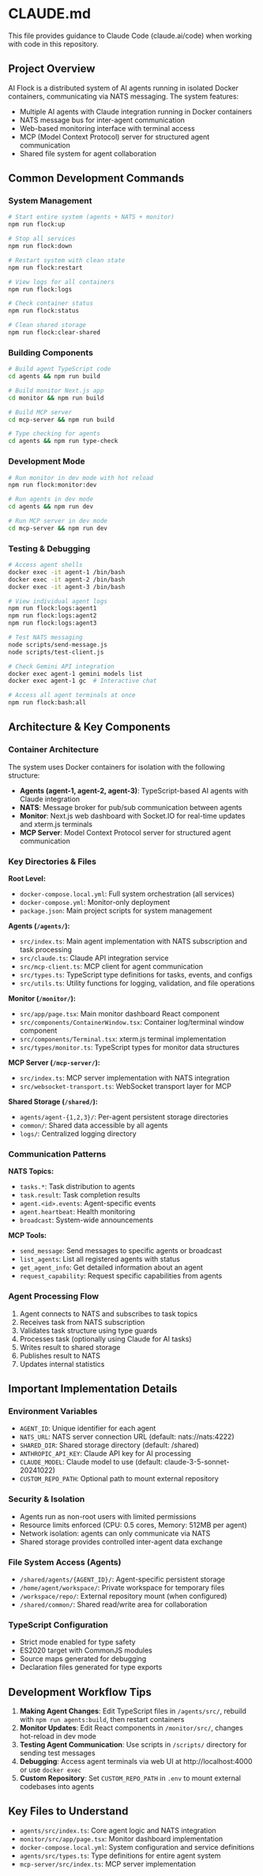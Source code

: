 # CLAUDE.md

This file provides guidance to Claude Code (claude.ai/code) when working with code in this repository.

## Project Overview

AI Flock is a distributed system of AI agents running in isolated Docker containers, communicating via NATS messaging. The system features:
- Multiple AI agents with Claude integration running in Docker containers
- NATS message bus for inter-agent communication
- Web-based monitoring interface with terminal access
- MCP (Model Context Protocol) server for structured agent communication
- Shared file system for agent collaboration

## Common Development Commands

### System Management
```bash
# Start entire system (agents + NATS + monitor)
npm run flock:up

# Stop all services
npm run flock:down

# Restart system with clean state
npm run flock:restart

# View logs for all containers
npm run flock:logs

# Check container status
npm run flock:status

# Clean shared storage
npm run flock:clear-shared
```

### Building Components
```bash
# Build agent TypeScript code
cd agents && npm run build

# Build monitor Next.js app
cd monitor && npm run build

# Build MCP server
cd mcp-server && npm run build

# Type checking for agents
cd agents && npm run type-check
```

### Development Mode
```bash
# Run monitor in dev mode with hot reload
npm run flock:monitor:dev

# Run agents in dev mode
cd agents && npm run dev

# Run MCP server in dev mode
cd mcp-server && npm run dev
```

### Testing & Debugging
```bash
# Access agent shells
docker exec -it agent-1 /bin/bash
docker exec -it agent-2 /bin/bash
docker exec -it agent-3 /bin/bash

# View individual agent logs
npm run flock:logs:agent1
npm run flock:logs:agent2
npm run flock:logs:agent3

# Test NATS messaging
node scripts/send-message.js
node scripts/test-client.js

# Check Gemini API integration
docker exec agent-1 gemini models list
docker exec agent-1 gc  # Interactive chat

# Access all agent terminals at once
npm run flock:bash:all
```

## Architecture & Key Components

### Container Architecture
The system uses Docker containers for isolation with the following structure:
- **Agents (agent-1, agent-2, agent-3)**: TypeScript-based AI agents with Claude integration
- **NATS**: Message broker for pub/sub communication between agents
- **Monitor**: Next.js web dashboard with Socket.IO for real-time updates and xterm.js terminals
- **MCP Server**: Model Context Protocol server for structured agent communication

### Key Directories & Files

**Root Level:**
- `docker-compose.local.yml`: Full system orchestration (all services)
- `docker-compose.yml`: Monitor-only deployment
- `package.json`: Main project scripts for system management

**Agents (`/agents/`):**
- `src/index.ts`: Main agent implementation with NATS subscription and task processing
- `src/claude.ts`: Claude API integration service
- `src/mcp-client.ts`: MCP client for agent communication
- `src/types.ts`: TypeScript type definitions for tasks, events, and configs
- `src/utils.ts`: Utility functions for logging, validation, and file operations

**Monitor (`/monitor/`):**
- `src/app/page.tsx`: Main monitor dashboard React component
- `src/components/ContainerWindow.tsx`: Container log/terminal window component
- `src/components/Terminal.tsx`: xterm.js terminal implementation
- `src/types/monitor.ts`: TypeScript types for monitor data structures

**MCP Server (`/mcp-server/`):**
- `src/index.ts`: MCP server implementation with NATS integration
- `src/websocket-transport.ts`: WebSocket transport layer for MCP

**Shared Storage (`/shared/`):**
- `agents/agent-{1,2,3}/`: Per-agent persistent storage directories
- `common/`: Shared data accessible by all agents
- `logs/`: Centralized logging directory

### Communication Patterns

**NATS Topics:**
- `tasks.*`: Task distribution to agents
- `task.result`: Task completion results
- `agent.<id>.events`: Agent-specific events
- `agent.heartbeat`: Health monitoring
- `broadcast`: System-wide announcements

**MCP Tools:**
- `send_message`: Send messages to specific agents or broadcast
- `list_agents`: List all registered agents with status
- `get_agent_info`: Get detailed information about an agent
- `request_capability`: Request specific capabilities from agents

### Agent Processing Flow
1. Agent connects to NATS and subscribes to task topics
2. Receives task from NATS subscription
3. Validates task structure using type guards
4. Processes task (optionally using Claude for AI tasks)
5. Writes result to shared storage
6. Publishes result to NATS
7. Updates internal statistics

## Important Implementation Details

### Environment Variables
- `AGENT_ID`: Unique identifier for each agent
- `NATS_URL`: NATS server connection URL (default: nats://nats:4222)
- `SHARED_DIR`: Shared storage directory (default: /shared)
- `ANTHROPIC_API_KEY`: Claude API key for AI processing
- `CLAUDE_MODEL`: Claude model to use (default: claude-3-5-sonnet-20241022)
- `CUSTOM_REPO_PATH`: Optional path to mount external repository

### Security & Isolation
- Agents run as non-root users with limited permissions
- Resource limits enforced (CPU: 0.5 cores, Memory: 512MB per agent)
- Network isolation: agents can only communicate via NATS
- Shared storage provides controlled inter-agent data exchange

### File System Access (Agents)
- `/shared/agents/{AGENT_ID}/`: Agent-specific persistent storage
- `/home/agent/workspace/`: Private workspace for temporary files
- `/workspace/repo/`: External repository mount (when configured)
- `/shared/common/`: Shared read/write area for collaboration

### TypeScript Configuration
- Strict mode enabled for type safety
- ES2020 target with CommonJS modules
- Source maps generated for debugging
- Declaration files generated for type exports

## Development Workflow Tips

1. **Making Agent Changes**: Edit TypeScript files in `/agents/src/`, rebuild with `npm run agents:build`, then restart containers
2. **Monitor Updates**: Edit React components in `/monitor/src/`, changes hot-reload in dev mode
3. **Testing Agent Communication**: Use scripts in `/scripts/` directory for sending test messages
4. **Debugging**: Access agent terminals via web UI at http://localhost:4000 or use `docker exec`
5. **Custom Repository**: Set `CUSTOM_REPO_PATH` in `.env` to mount external codebases into agents

## Key Files to Understand

- `agents/src/index.ts`: Core agent logic and NATS integration
- `monitor/src/app/page.tsx`: Monitor dashboard implementation
- `docker-compose.local.yml`: System configuration and service definitions
- `agents/src/types.ts`: Type definitions for entire agent system
- `mcp-server/src/index.ts`: MCP server implementation